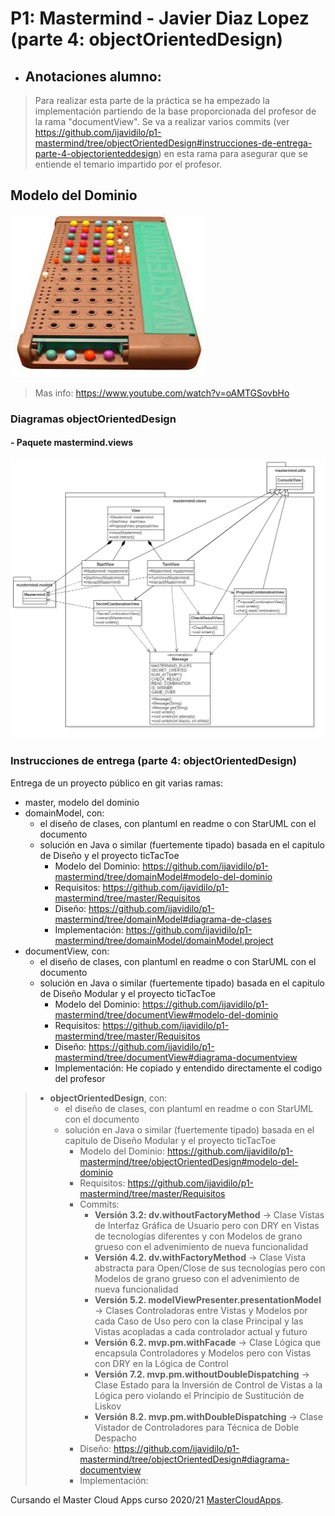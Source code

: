 # P1: Mastermind - Javier Diaz Lopez (parte 4: objectOrientedDesign)

  * ## Anotaciones alumno: 
  > Para realizar esta parte de la práctica se ha empezado la implementación partiendo de la base proporcionada del profesor de la rama "documentView". Se va a realizar varios commits (ver https://github.com/ijavidilo/p1-mastermind/tree/objectOrientedDesign#instrucciones-de-entrega-parte-4-objectorienteddesign) en esta rama para asegurar que se entiende el temario impartido por el profesor.

## Modelo del Dominio
![This is a alt text.](Mastermind.jpg "Mastermind.")
>Mas info: https://www.youtube.com/watch?v=oAMTGSovbHo

### Diagramas objectOrientedDesign
#### - Paquete mastermind.views
![This is a alt text.](documentView_view.jpg "Mastermind document view - Paquete mastermind.views")

### Instrucciones de entrega (parte 4: objectOrientedDesign)

Entrega de un proyecto público en git varias ramas:

* master, modelo del dominio
* domainModel, con:
    * el diseño de clases, con plantuml en readme o con StarUML con el documento  
    * solución en Java o similar (fuertemente tipado) basada en el capitulo de Diseño y el proyecto ticTacToe
        * Modelo del Dominio: https://github.com/ijavidilo/p1-mastermind/tree/domainModel#modelo-del-dominio
        * Requisitos: https://github.com/ijavidilo/p1-mastermind/tree/master/Requisitos
        * Diseño: https://github.com/ijavidilo/p1-mastermind/tree/domainModel#diagrama-de-clases
        * Implementación:  https://github.com/ijavidilo/p1-mastermind/tree/domainModel/domainModel.project
 * documentView, con:
    * el diseño de clases, con plantuml en readme o con StarUML con el documento  
    * solución en Java o similar (fuertemente tipado) basada en el capitulo de Diseño Modular y el proyecto ticTacToe
        * Modelo del Dominio: https://github.com/ijavidilo/p1-mastermind/tree/documentView#modelo-del-dominio
        * Requisitos:  https://github.com/ijavidilo/p1-mastermind/tree/master/Requisitos
        * Diseño: https://github.com/ijavidilo/p1-mastermind/tree/documentView#diagrama-documentview
        * Implementación: He copiado y entendido directamente el codigo del profesor
> * **objectOrientedDesign**, con:
>    * el diseño de clases, con plantuml en readme o con StarUML con el documento  
>    * solución en Java o similar (fuertemente tipado) basada en el capitulo de Diseño Modular y el proyecto ticTacToe
>        * Modelo del Dominio: https://github.com/ijavidilo/p1-mastermind/tree/objectOrientedDesign#modelo-del-dominio
>        * Requisitos:  https://github.com/ijavidilo/p1-mastermind/tree/master/Requisitos
>        * Commits:
>          * **Versión 3.2: dv.withoutFactoryMethod** -> Clase Vistas de Interfaz Gráfica de Usuario pero con DRY en Vistas de tecnologías diferentes y con Modelos de grano grueso con el advenimiento de nueva funcionalidad
>          * **Versión 4.2. dv.withFactoryMethod** -> Clase Vista abstracta para Open/Close de sus tecnologías pero con Modelos de grano grueso con el advenimiento de nueva funcionalidad
>          * **Versión 5.2. modelViewPresenter.presentationModel** -> Clases Controladoras entre Vistas y Modelos por cada Caso de Uso pero con la clase Principal y las Vistas acopladas a cada controlador actual y futuro
>          * **Versión 6.2. mvp.pm.withFacade** -> Clase Lógica que encapsula Controladores y Modelos pero con Vistas con DRY en la Lógica de Control
>          * **Versión 7.2. mvp.pm.withoutDoubleDispatching** -> Clase Estado para la Inversión de Control de Vistas a la Lógica pero violando el Principio de Sustitución de Liskov
>          * **Versión 8.2. mvp.pm.withDoubleDispatching** -> Clase Vistador de Controladores para Técnica de Doble Despacho
>        * Diseño: https://github.com/ijavidilo/p1-mastermind/tree/objectOrientedDesign#diagrama-documentview
>        * Implementación:

Cursando el Master Cloud Apps curso 2020/21 [MasterCloudApps](https://www.codeurjc.es/mastercloudapps/).